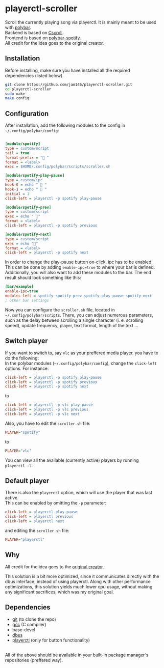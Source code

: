 # playerctl-scroller

Scroll the currently playing song via playerctl. It is mainly meant to be used with <a href="https://github.com/polybar/polybar">polybar</a>.<br>
Backend is based on <a href="https://github.com/jan146/Cscroll">Cscroll</a>.<br>
Frontend is based on <a href="https://github.com/PrayagS/polybar-spotify">polybar-spotify</a>.<br>
All credit for the idea goes to the original creator.

## Installation

Before installing, make sure you have installed all the required dependencies (listed below).

```bash
git clone https://github.com/jan146/playerctl-scroller.git
cd playerctl-scroller
sudo make
make config
```

## Configuration

After installation, add the following modules to the config in `~/.config/polybar/config`:

```ini

[module/spotify]
type = custom/script
tail = true
format-prefix = " "
format = <label>
exec = $HOME/.config/polybar/scripts/scroller.sh

[module/spotify-play-pause]
type = custom/ipc
hook-0 = echo "  "
hook-1 = echo "  "
initial = 1
click-left = playerctl -p spotify play-pause

[module/spotify-prev]
type = custom/script
exec = echo " "
format = <label>
click-left = playerctl -p spotify previous

[module/spotify-next]
type = custom/script
exec = echo ""
format = <label>
click-left = playerctl -p spotify next
```

In order to change the play-pause button on-click, ipc has to be enabled.<br>
This can be done by adding `enable-ipc=true` to where your bar is defined.<br>
Additionally, you will also want to add these modules to the bar. The end result should look something like this:

```ini
[bar/example]
enable-ipc=true
modules-left = spotify spotify-prev spotify-play-pause spotify-next
; other bar settings
```

Now you can configure the `scroller.sh` file, located in `~/.config/polybar/scripts`.
There, you can adjust numerous parameters, such as the delay between scrolling a single character (i. e. scrolling speed), update frequency, player, text format, length of the text ...

## Switch player

If you want to switch to, say `vlc` as your preffered media player, you have to do the following:<br>
In the polybar modules (`~/.config/polybar/config`), change the `click-left` options. For instance:

```ini
click-left = playerctl -p spotify play-pause
click-left = playerctl -p spotify previous
click-left = playerctl -p spotify next
```
to<br>
```ini
click-left = playerctl -p vlc play-pause
click-left = playerctl -p vlc previous
click-left = playerctl -p vlc next
```

Also, you have to edit the `scroller.sh` file:

```ini
PLAYER="spotify"
```
to
```ini
PLAYER="vlc"
```

You can view all the available (currently active) players by running `playerctl -l`.<br>

## Default player

There is also the `playerctl` option, which will use the player that was last active.<br>
This can be enabled by omitting the `-p` parameter:

```ini
click-left = playerctl play-pause
click-left = playerctl previous
click-left = playerctl next
```

and editing the `scroller.sh` file:

```ini
PLAYER="playerctl"
```

## Why

All credit for the idea goes to the <a href="https://github.com/PrayagS/polybar-spotify">original creator</a>.

This solution is a bit more optimized, since it communicates directly with the dbus interface, instead of using playerctl.
Along with other performance optimizations, this solution yields much lower cpu usage, without making any significant sacrifices, which was my original goal. 

## Dependencies
* <a href="https://github.com/git-guides/install-git">git</a> (to clone the repo)
* <a href="https://gcc.gnu.org/releases.html">gcc</a> (C compiler)
* base-devel
* <a href="https://github.com/freedesktop/dbus">dbus</a>
* <a href="https://github.com/altdesktop/playerctl">playerctl</a> (only for button functionality)
<br>
All of the above should be available in your built-in package manager's repositories (preffered way).
